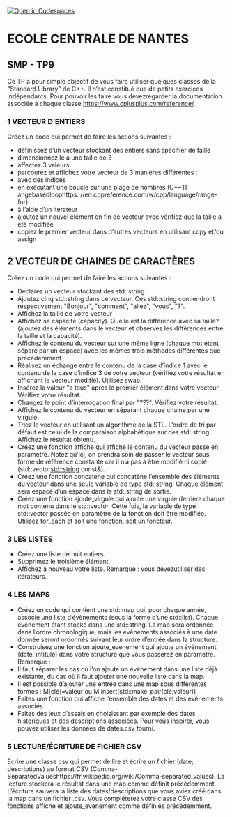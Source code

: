 [![Open in Codespaces](https://classroom.github.com/assets/launch-codespace-2972f46106e565e64193e422d61a12cf1da4916b45550586e14ef0a7c637dd04.svg)](https://classroom.github.com/open-in-codespaces?assignment_repo_id=18669127)

# ECOLE CENTRALE DE NANTES

## SMP - TP9

Ce TP a pour simple objectif de vous faire utiliser quelques classes de la "Standard Library" de C++. Il n’est constitué que de petits exercices indépendants. Pour pouvoir les faire vous devezregarder la documentation associée à chaque classe https://www.cplusplus.com/reference/.

### 1 VECTEUR D’ENTIERS

Créez un code qui permet de faire les actions suivantes :
- définissez d’un vecteur stockant des entiers sans spécifier de taille
- dimensionnez le a une taille de 3
- affectez 3 valeurs
- parcourez et affichez votre vecteur de 3 manières différentes :
- avec des indices
- en exécutant une boucle sur une plage de nombres (C++11 angebasedloophttps:
//en.cppreference.com/w/cpp/language/range-for)
- à l’aide d’un itérateur
- ajoutez un nouvel élément en fin de vecteur avec vérifiez que la taille a été modifiée
- copiez le premier vecteur dans d’autres vecteurs en utilisant copy et/ou assign

## 2 VECTEUR DE CHAINES DE CARACTÈRES

Créez un code qui permet de faire les actions suivantes :
- Déclarez un vecteur stockant des std::string.
- Ajoutez cinq std::string dans ce vecteur. Ces std::string contiendront respectivement "Bonjour", "comment", "allez", "vous", "?".
- Affichez la taille de votre vecteur
- Affichez sa capacité (capacity). Quelle est la différence avec sa taille? (ajoutez des éléments dans le vecteur et observez les différences entre la taille et la capacité).
- Affichez le contenu du vecteur sur une même ligne (chaque mot étant séparé par un espace) avec les mêmes trois méthodes différentes que précédemment
- Réalisez un échange entre le contenu de la case d’indice 1 avec le contenu de la case d’indice 3 de votre vecteur (vérifiez votre résultat en affichant le vecteur modifié). Utilisez swap.
- Insérez la valeur "a tous" après le premier élément dans votre vecteur. Vérifiez votre résultat.
- Changez le point d’interrogation final par "???". Vérifiez votre résultat.
- Affichez le contenu du vecteur en séparant chaque chaine par une virgule.
- Triez le vecteur en utilisant un algorithme de la STL. L’ordre de tri par défaut est celui de la comparaison alphabétique sur des std::string. Affichez le résultat obtenu.
- Créez une fonction affiche qui affiche le contenu du vecteur passé en paramètre. Notez qu’ici, on prendra soin de passer le vecteur sous forme de référence constante car il n’a pas à être modifié ni copié (std::vector<std::string> const&).
- Créez une fonction concatene qui concatène l’ensemble des éléments du vecteur dans une seule variable de type std::string. Chaque élément sera espacé d’un espace dans la std::string de sortie.
- Créez une fonction ajoute_virgule qui ajoute une virgule derrière chaque mot contenu dans le std::vector. Cette fois, la variable de type std::vector passée en paramètre de la fonction doit être modifiée. Utilisez for_each et soit une fonction, soit un foncteur.

### 3 LES LISTES

- Créez une liste de huit entiers.
- Supprimez le troisième élément.
- Affichez à nouveau votre liste.
Remarque : vous devezutiliser des itérateurs.

### 4 LES MAPS

- Créez un code qui contient une std::map qui, pour chaque année, associe une liste d’évènements (sous la forme d’une std::list). Chaque évènement étant stocké dans une std::string. La map sera ordonnée dans l’ordre chronologique, mais les évènements associés à une date donnée seront ordonnés suivant leur ordre d’entrée dans la structure.
- Construisez une fonction ajoute_evenement qui ajoute un événement (date, intitulé) dans votre structure que vous passerez en paramètre.
Remarque :
- Il faut séparer les cas où l’on ajoute un événement dans une liste déjà existante, du cas où il faut ajouter une nouvelle liste dans la map.
- Il est possible d’ajouter une entrée dans une map sous différentes formes :
M[clé]=valeur ou M.insert(std::make_pair(clé,valeur))
- Faites une fonction qui affiche l’ensemble des dates et des événements associés.
- Faites des jeux d’essais en choisissant par exemple des dates historiques et des descriptions associées. Pour vous inspirer, vous pouvez utiliser les données de dates.csv
fourni.

### 5 LECTURE/ÉCRITURE DE FICHIER CSV

Écrire une classe csv qui permet de lire et écrire un fichier (date; descriptions) au format CSV
(Comma-SeparatedValueshttps://fr.wikipedia.org/wiki/Comma-separated_values).
La lecture stockera le résultat dans une map comme définit précédemment. L’écriture sauvera la liste des dates/descriptions que vous aviez créé dans la map dans un fichier .csv. Vous compléterez votre classe CSV des fonctions affiche et ajoute_evenement comme définies précédemment.
